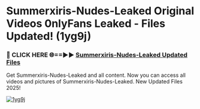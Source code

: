 # Summerxiris-Nudes-Leaked Original Videos 0nlyFans Leaked - Files Updated! (1yg9j)

<h3>🔴 CLICK HERE 🌐==►► <a href="https://tinyurl.com/yc6ubb5a" rel="nofollow">Summerxiris-Nudes-Leaked Updated Files</a></h3>

Get Summerxiris-Nudes-Leaked and all content. Now you can access all videos and pictures of Summerxiris-Nudes-Leaked. New Updated Files 2025!

[![1yg9j](https://i.imgur.com/7eu0CRL.gif)](https://tinyurl.com/yc6ubb5a)
